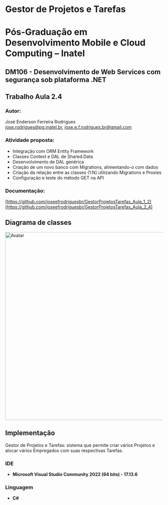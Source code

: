 # Gestor de Projetos e Tarefas

# Pós-Graduação em Desenvolvimento Mobile e Cloud Computing – Inatel
## DM106 - Desenvolvimento de Web Services com segurança sob plataforma .NET

## Trabalho Aula 2.4

### Autor: 
José Enderson Ferreira Rodrigues   
jose.rodrigues@pg.inatel.br, jose.e.f.rodrigues.br@gmail.com

### Atividade proposta: 

* Integração com ORM Entity Framework
* Classes Context e DAL de Shared.Data
* Desenvolvimento de DAL genérica
* Criação de um novo banco com Migrations, alimentando-o com dados
* Criação da relação entre as classes (1:N) utilizando Migrations e Proxies
* Configuração e teste do método GET na API

### Documentação: 
[https://github.com/joseefrodriguesbr/GestorProjetosTarefas_Aula_1_2](https://github.com/joseefrodriguesbr/GestorProjetosTarefas_Aula_2_4)

## Diagrama de classes

<img style="margin-right: 30px" src="https://github.com/joseefrodriguesbr/GestorProjetosTarefas_Aula_2_4/blob/master/Class%20Diagram.jpg" width="600px;" alt="Avatar"/><br>

## Implementação
Gestor de Projetos e Tarefas: sistema que permite criar vários Projetos e alocar vários Empregados com suas respectivas Tarefas. 

### IDE
- **Microsoft Visual Studio Community 2022 (64 bits) - 17.13.6**
### Linguagem
- **C#**




